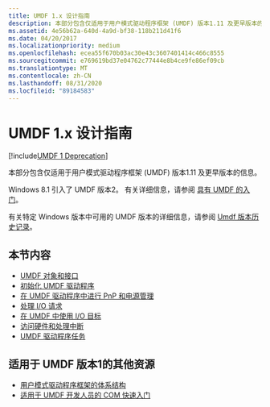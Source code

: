 ```yaml
---
title: UMDF 1.x 设计指南
description: 本部分包含仅适用于用户模式驱动程序框架 (UMDF) 版本1.11 及更早版本的信息。
ms.assetid: 4e56b62a-640d-4a9d-bf38-118b211d41f6
ms.date: 04/20/2017
ms.localizationpriority: medium
ms.openlocfilehash: ecea55f670b03ac30e43c3607401414c466c8555
ms.sourcegitcommit: e769619bd37e04762c77444e8b4ce9fe86ef09cb
ms.translationtype: MT
ms.contentlocale: zh-CN
ms.lasthandoff: 08/31/2020
ms.locfileid: "89184583"
---
```

# <a name="umdf-1x-design-guide"></a>UMDF 1.x 设计指南

[!include[UMDF 1 Deprecation](../includes/umdf-1-deprecation.md)]

本部分包含仅适用于用户模式驱动程序框架 (UMDF) 版本1.11 及更早版本的信息。

Windows 8.1 引入了 UMDF 版本2。 有关详细信息，请参阅 [具有 UMDF 的入门](getting-started-with-umdf-version-2.md)。

有关特定 Windows 版本中可用的 UMDF 版本的详细信息，请参阅 [Umdf 版本历史记录](umdf-version-history.md)。

## <a name="in-this-section"></a>本节内容


-   [UMDF 对象和接口](umdf-objects-and-interfaces.md)
-   [初始化 UMDF 驱动程序](initializing-umdf-drivers.md)
-   [在 UMDF 驱动程序中进行 PnP 和电源管理](pnp-and-power-management-in-umdf-drivers.md)
-   [处理 I/O 请求](processing-i-o-requests-umdf.md)
-   [在 UMDF 中使用 I/O 目标](using-i-o-targets-in-umdf.md)
-   [访问硬件和处理中断](accessing-hardware-and-handling-interrupts.md)
-   [UMDF 驱动程序任务](umdf-driver-tasks.md)

## <a name="additional-resources-for-umdf-version-1"></a>适用于 UMDF 版本1的其他资源


-   [用户模式驱动程序框架的体系结构](/previous-versions/windows/hardware/download/dn550976(v=vs.85))
-   [适用于 UMDF 开发人员的 COM 快速入门](/previous-versions/windows/hardware/download/dn550976(v=vs.85))

 

